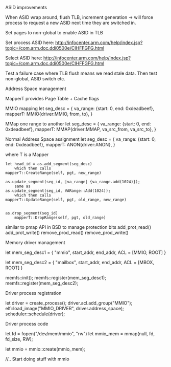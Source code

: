 ASID improvements

When ASID wrap around, flush TLB, increment generation -> will force process to request 
a new ASID next time they are switched in.

Set pages to non-global to enable ASID in TLB

Set process ASID here:
http://infocenter.arm.com/help/index.jsp?topic=/com.arm.doc.ddi0500e/CIHFFGFG.html

Select ASID here:
http://infocenter.arm.com/help/index.jsp?topic=/com.arm.doc.ddi0500e/CIHFFGFG.html

Test a failure case where TLB flush means we read stale data. Then test non-global, ASID switch etc.



Address Space management

MapperT provides Page Table + Cache flags 

MMIO mapping 
    let seg_desc = {
        va_range: {start: 0, end: 0xdeadbeef},
        mapperT: MMIO{driver:MMIO, from, to},
    }

MMap one range to another
    let seg_desc = {
        va_range: {start: 0, end: 0xdeadbeef},
        mapperT: MMAP{driver:MMAP, va_src_from, va_src_to},
    }

Normal Address Space assignment
    let seg_desc = {
        va_range: {start: 0, end: 0xdeadbeef},
        mapperT: ANON{driver:ANON},
    }

where T is a Mapper

    let head_id = as.add_segment(seg_desc)
        which then calls
    mapperT::CreateRange(self, pgt, new_range)

    as.update_segment(seg_id, |va_range| {va_range.add(1024)});
        same as
    as.update_segment(seg_id, VARange::Add(1024));
        which then calls
    mapperT::UpdateRange(self, pgt, old_range, new_range)


    as.drop_segment(seg_id)
        mapperT::DropRange(self, pgt, old_range)


similar to pmap API in BSD to manage protection bits
    add_prot_read()
    add_prot_write()
    remove_prod_read()
    remove_prod_write()



Memory driver management

let mem_seg_desc1 = {
    "mmio",
    start_addr,
    end_addr,
    ACL = [MMIO, ROOT]
}

let mem_seg_desc2 = {
    "mailbox",
    start_addr,
    end_addr,
    ACL = [MBOX, ROOT]
}

memfs::init();
memfs::register(mem_seg_desc1);
memfs::register(mem_seg_desc2);


Driver process registration

let driver = create_process();
driver.acl.add_group("MMIO");
elf::load_image("MMIO_DRIVER", driver.address_space);
scheduler::schedule(driver);

Driver process code

let fd = fopen("/dev/mem/mmio", "rw")
let mmio_mem = mmap(null, fd, fd_size, RW);

let mmio = mmio::create(mmio_mem);

//.. Start doing stuff with mmio
